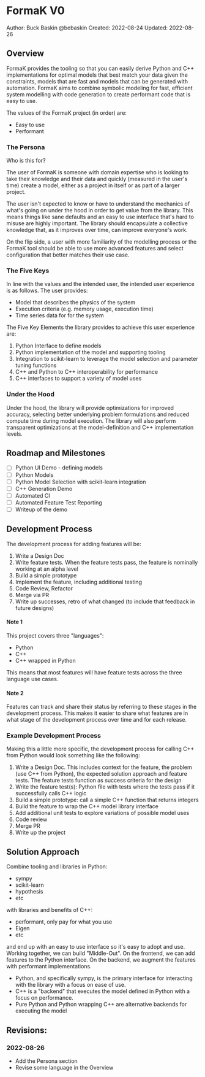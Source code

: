 # FormaK V0

Author: Buck Baskin @bebaskin
Created: 2022-08-24
Updated: 2022-08-26

## Overview

FormaK provides the tooling so that you can easily derive Python and C++
implementations for optimal models that best match your data given the
constraints, models that are fast and models that can be generated with
automation. FormaK aims to combine symbolic modeling for fast, efficient system
modelling with code generation to create performant code that is easy to use.

The values of the FormaK project (in order) are:
- Easy to use
- Performant

### The Persona

Who is this for? 

The user of FormaK is someone with domain expertise who is looking to take
their knowledge and their data and quickly (measured in the user's time) create
a model, either as a project in itself or as part of a larger project.

The user isn't expected to know or have to understand the mechanics of what's
going on under the hood in order to get value from the library. This means
things like sane defaults and an easy to use interface that's hard to misuse
are highly important. The library should encapsulate a collective knowledge
that, as it improves over time, can improve everyone's work.

On the flip side, a user with more familiarity of the modelling process or the
FormaK tool should be able to use more advanced features and select
configuration that better matches their use case.

### The Five Keys

In line with the values and the intended user, the intended user experience is
as follows. The user provides:
- Model that describes the physics of the system
- Execution criteria (e.g. memory usage, execution time)
- Time series data for for the system

The Five Key Elements the library provides to achieve this user experience are:
1. Python Interface to define models
2. Python implementation of the model and supporting tooling
3. Integration to scikit-learn to leverage the model selection and parameter tuning functions
4. C++ and Python to C++ interoperability for performance
5. C++ interfaces to support a variety of model uses

### Under the Hood

Under the hood, the library will provide optimizations for improved accuracy,
selecting better underlying problem formulations and reduced compute time during
model execution. The library will also perform transparent optimizations at the
model-definition and C++ implementation levels.

## Roadmap and Milestones

- [ ] Python UI Demo - defining models
- [ ] Python Models
- [ ] Python Model Selection with scikit-learn integration
- [ ] C++ Generation Demo
- [ ] Automated CI
- [ ] Automated Feature Test Reporting
- [ ] Writeup of the demo

## Development Process

The development process for adding features will be:

1. Write a Design Doc
2. Write feature tests. When the feature tests pass, the feature is nominally
working at an alpha level
3. Build a simple prototype
4. Implement the feature, including additional testing
5. Code Review, Refactor
6. Merge via PR
7. Write up successes, retro of what changed (to include that feedback in future
   designs)

#### Note 1
This project covers three "languages":
- Python
- C++
- C++ wrapped in Python

This means that most features will have feature tests across the three language
use cases.

#### Note 2 
Features can track and share their status by referring to these stages
in the development process. This makes it easier to share what features are in
what stage of the development process over time and for each release.

### Example Development Process

Making this a little more specific, the development process for calling C++ from
Python would look something like the following:

1. Write a Design Doc. This includes context for the feature, the problem (use
   C++ from Python), the expected solution approach and feature tests. The
   feature tests function as success criteria for the design
2. Write the feature test(s): Python file with tests where the tests pass if it
   successfully calls C++ logic
3. Build a simple prototype: call a simple C++ function that returns integers
4. Build the feature to wrap the C++ model library interface
5. Add additional unit tests to explore variations of possible model uses
6. Code review
7. Merge PR
8. Write up the project

## Solution Approach

Combine tooling and libraries in Python:
- sympy
- scikit-learn
- hypothesis
- etc

with libraries and benefits of C++:
- performant, only pay for what you use
- Eigen
- etc

and end up with an easy to use interface so it's easy to adopt and use.  Working
together, we can build "Middle-Out". On the frontend, we can add features to the
Python interface. On the backend, we augment the features with performant
implementations.

- Python, and specifically sympy, is the primary interface for interacting with
  the library with a focus on ease of use.
- C++ is a "backend" that executes the model defined in Python with a focus on
  performance.
- Pure Python and Python wrapping C++ are alternative backends for executing the
  model

## Revisions:

### 2022-08-26

- Add the Persona section
- Revise some language in the Overview
